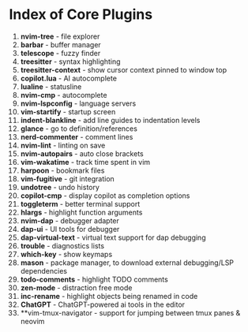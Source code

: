 # Index of Core Plugins

1. **nvim-tree** - file explorer
2. **barbar** - buffer manager
3. **telescope** - fuzzy finder
4. **treesitter** - syntax highlighting
5. **treesitter-context** - show cursor context pinned to window top
6. **copilot.lua** - AI autocomplete
7. **lualine** - statusline
8. **nvim-cmp** - autocomplete
9. **nvim-lspconfig** - language servers
10. **vim-startify** - startup screen
11. **indent-blankline** - add line guides to indentation levels
12. **glance** - go to definition/references
13. **nerd-commenter** - comment lines
14. **nvim-lint** - linting on save
15. **nvim-autopairs** - auto close brackets
16. **vim-wakatime** - track time spent in vim
17. **harpoon** - bookmark files
18. **vim-fugitive** - git integration
19. **undotree** - undo history
20. **copilot-cmp** - display copilot as completion options
21. **toggleterm** - better terminal support
22. **hlargs** - highlight function arguments
23. **nvim-dap** - debugger adapter
24. **dap-ui** - UI tools for debugger
25. **dap-virtual-text** - virtual text support for dap debugging
26. **trouble** - diagnostics lists
27. **which-key** - show keymaps
28. **mason** - package manager, to download external debugging/LSP dependencies
29. **todo-comments** - highlight TODO comments
30. **zen-mode** - distraction free mode
31. **inc-rename** - highlight objects being renamed in code
32. **ChatGPT** - ChatGPT-powered ai tools in the editor
33. **vim-tmux-navigator - support for jumping between tmux panes & neovim



